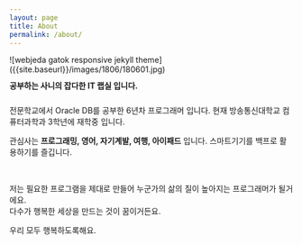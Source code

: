 ```yaml
---
layout: page
title: About
permalink: /about/
---
```

<div class="mt50"></div>
![webjeda gatok responsive jekyll theme]({{site.baseurl}}/images/1806/180601.jpg)

<div style="padding:10px 10px 10px 0"><b>공부하는 사니의 잡다한 IT 랩실 입니다.</b></div>


<p>전문학교에서 Oracle DB를 공부한 6년차 프로그래머 입니다.
현재 방송통신대학교 컴퓨터과학과 3학년에 재학중 입니다.</p>
<p>관심사는 <b>프로그래밍, 영어, 자기계발, 여행, 아이패드</b> 입니다.
스마트기기를 백프로 활용하기를 즐깁니다.</p>
<br>
<p>저는 필요한 프로그램을 제대로 만들어 누군가의 삶의 질이 높아지는 프로그래머가 될거에요.<br>
다수가 행복한 세상을 만드는 것이 꿈이거든요.</p>
<p>우리 모두 행복하도록해요.</p>

